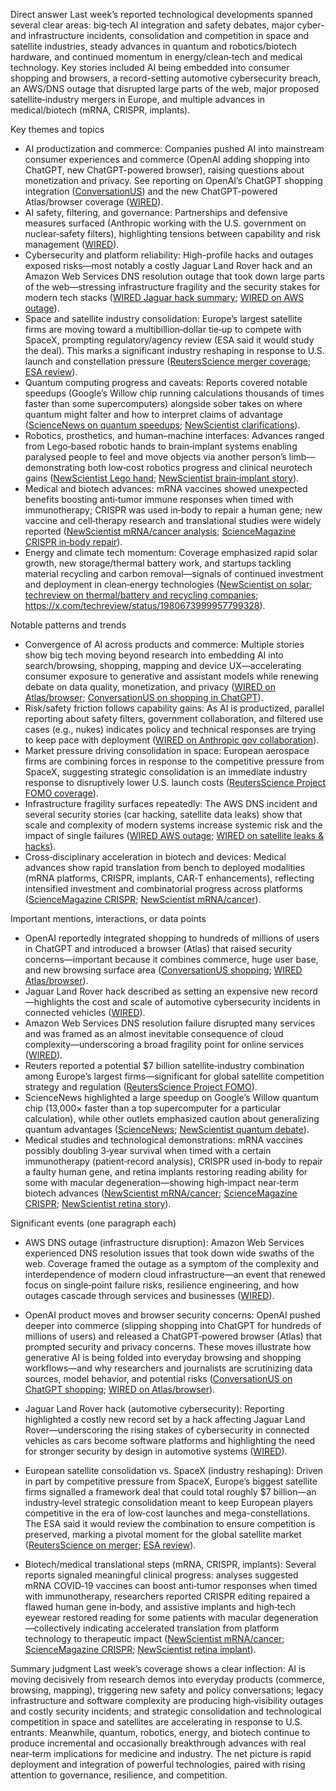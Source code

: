 Direct answer
Last week’s reported technological developments spanned several clear areas: big‑tech AI integration and safety debates, major cyber- and infrastructure incidents, consolidation and competition in space and satellite industries, steady advances in quantum and robotics/biotech hardware, and continued momentum in energy/clean‑tech and medical technology. Key stories included AI being embedded into consumer shopping and browsers, a record-setting automotive cybersecurity breach, an AWS/DNS outage that disrupted large parts of the web, major proposed satellite‑industry mergers in Europe, and multiple advances in medical/biotech (mRNA, CRISPR, implants).

Key themes and topics
- AI productization and commerce: Companies pushed AI into mainstream consumer experiences and commerce (OpenAI adding shopping into ChatGPT, new ChatGPT-powered browser), raising questions about monetization and privacy. See reporting on OpenAI’s ChatGPT shopping integration ([ConversationUS](https://x.com/ConversationUS/status/1980606763800957002)) and the new ChatGPT-powered Atlas/browser coverage ([WIRED](https://x.com/WIRED/status/1980714264521232823)).
- AI safety, filtering, and governance: Partnerships and defensive measures surfaced (Anthropic working with the U.S. government on nuclear‑safety filters), highlighting tensions between capability and risk management ([WIRED](https://x.com/WIRED/status/1980274670772294035)).
- Cybersecurity and platform reliability: High-profile hacks and outages exposed risks—most notably a costly Jaguar Land Rover hack and an Amazon Web Services DNS resolution outage that took down large parts of the web—stressing infrastructure fragility and the security stakes for modern tech stacks ([WIRED Jaguar hack summary](https://x.com/WIRED/status/1982033771755868405); [WIRED on AWS outage](https://x.com/WIRED/status/1980279679841161438)).
- Space and satellite industry consolidation: Europe’s largest satellite firms are moving toward a multibillion‑dollar tie‑up to compete with SpaceX, prompting regulatory/agency review (ESA said it would study the deal). This marks a significant industry reshaping in response to U.S. launch and constellation pressure ([ReutersScience merger coverage](https://x.com/ReutersScience/status/1981854514056450483); [ESA review](https://x.com/ReutersScience/status/1981507238050078794)).
- Quantum computing progress and caveats: Reports covered notable speedups (Google’s Willow chip running calculations thousands of times faster than some supercomputers) alongside sober takes on where quantum might falter and how to interpret claims of advantage ([ScienceNews on quantum speedups](https://x.com/ScienceNews/status/1981699750291239395); [NewScientist clarifications](https://x.com/Newscientist/status/1980969274731622550)).
- Robotics, prosthetics, and human–machine interfaces: Advances ranged from Lego‑based robotic hands to brain‑implant systems enabling paralysed people to feel and move objects via another person’s limb—demonstrating both low‑cost robotics progress and clinical neurotech gains ([NewScientist Lego hand](https://x.com/Newscientist/status/1982048591108616214); [NewScientist brain‑implant story](https://x.com/Newscientist/status/1981714065081667902)).
- Medical and biotech advances: mRNA vaccines showed unexpected benefits boosting anti‑tumor immune responses when timed with immunotherapy; CRISPR was used in‑body to repair a human gene; new vaccine and cell‑therapy research and translational studies were widely reported ([NewScientist mRNA/cancer analysis](https://x.com/Newscientist/status/1981642468794806374); [ScienceMagazine CRISPR in‑body repair](https://x.com/ScienceMagazine/status/1980355593358418153)).
- Energy and climate tech momentum: Coverage emphasized rapid solar growth, new storage/thermal battery work, and startups tackling material recycling and carbon removal—signals of continued investment and deployment in clean‑energy technologies ([NewScientist on solar](https://x.com/Newscientist/status/1981334108069388484); [techreview on thermal/battery and recycling companies](https://x.com/techreview/status/1981304290124706269); https://x.com/techreview/status/1980673999957799328).

Notable patterns and trends
- Convergence of AI across products and commerce: Multiple stories show big tech moving beyond research into embedding AI into search/browsing, shopping, mapping and device UX—accelerating consumer exposure to generative and assistant models while renewing debate on data quality, monetization, and privacy ([WIRED on Atlas/browser](https://x.com/WIRED/status/1980714264521232823); [ConversationUS on shopping in ChatGPT](https://x.com/ConversationUS/status/1980606763800957002)).
- Risk/safety friction follows capability gains: As AI is productized, parallel reporting about safety filters, government collaboration, and filtered use cases (e.g., nukes) indicates policy and technical responses are trying to keep pace with deployment ([WIRED on Anthropic gov collaboration](https://x.com/WIRED/status/1980274670772294035)).
- Market pressure driving consolidation in space: European aerospace firms are combining forces in response to the competitive pressure from SpaceX, suggesting strategic consolidation is an immediate industry response to disruptively lower U.S. launch costs ([ReutersScience Project FOMO coverage](https://x.com/ReutersScience/status/1981854514056450483)).
- Infrastructure fragility surfaces repeatedly: The AWS DNS incident and several security stories (car hacking, satellite data leaks) show that scale and complexity of modern systems increase systemic risk and the impact of single failures ([WIRED AWS outage](https://x.com/WIRED/status/1980279679841161438); [WIRED on satellite leaks & hacks](https://x.com/WIRED/status/1980313676151419332)).
- Cross‑disciplinary acceleration in biotech and devices: Medical advances show rapid translation from bench to deployed modalities (mRNA platforms, CRISPR, implants, CAR‑T enhancements), reflecting intensified investment and combinatorial progress across platforms ([ScienceMagazine CRISPR](https://x.com/ScienceMagazine/status/1980355593358418153); [NewScientist mRNA/cancer](https://x.com/Newscientist/status/1981642468794806374)).

Important mentions, interactions, or data points
- OpenAI reportedly integrated shopping to hundreds of millions of users in ChatGPT and introduced a browser (Atlas) that raised security concerns—important because it combines commerce, huge user base, and new browsing surface area ([ConversationUS shopping](https://x.com/ConversationUS/status/1980606763800957002); [WIRED Atlas/browser](https://x.com/WIRED/status/1980714264521232823)).
- Jaguar Land Rover hack described as setting an expensive new record—highlights the cost and scale of automotive cybersecurity incidents in connected vehicles ([WIRED](https://x.com/WIRED/status/1982033771755868405)).
- Amazon Web Services DNS resolution failure disrupted many services and was framed as an almost inevitable consequence of cloud complexity—underscoring a broad fragility point for online services ([WIRED](https://x.com/WIRED/status/1980279679841161438)).
- Reuters reported a potential $7 billion satellite‑industry combination among Europe’s largest firms—significant for global satellite competition strategy and regulation ([ReutersScience Project FOMO](https://x.com/ReutersScience/status/1981854514056450483)).
- ScienceNews highlighted a large speedup on Google’s Willow quantum chip (13,000× faster than a top supercomputer for a particular calculation), while other outlets emphasized caution about generalizing quantum advantages ([ScienceNews](https://x.com/ScienceNews/status/1981699750291239395); [NewScientist quantum debate](https://x.com/Newscientist/status/1980969274731622550)).
- Medical studies and technological demonstrations: mRNA vaccines possibly doubling 3‑year survival when timed with a certain immunotherapy (patient‑record analysis), CRISPR used in‑body to repair a faulty human gene, and retina implants restoring reading ability for some with macular degeneration—showing high‑impact near‑term biotech advances ([NewScientist mRNA/cancer](https://x.com/Newscientist/status/1981642468794806374); [ScienceMagazine CRISPR](https://x.com/ScienceMagazine/status/1980355593358418153); [NewScientist retina story](https://x.com/Newscientist/status/1980817934260838593)).

Significant events (one paragraph each)
- AWS DNS outage (infrastructure disruption): Amazon Web Services experienced DNS resolution issues that took down wide swaths of the web. Coverage framed the outage as a symptom of the complexity and interdependence of modern cloud infrastructure—an event that renewed focus on single‑point failure risks, resilience engineering, and how outages cascade through services and businesses ([WIRED](https://x.com/WIRED/status/1980279679841161438)).

- OpenAI product moves and browser security concerns: OpenAI pushed deeper into commerce (slipping shopping into ChatGPT for hundreds of millions of users) and released a ChatGPT‑powered browser (Atlas) that prompted security and privacy concerns. These moves illustrate how generative AI is being folded into everyday browsing and shopping workflows—and why researchers and journalists are scrutinizing data sources, model behavior, and potential risks ([ConversationUS on ChatGPT shopping](https://x.com/ConversationUS/status/1980606763800957002); [WIRED on Atlas/browser](https://x.com/WIRED/status/1980714264521232823)).

- Jaguar Land Rover hack (automotive cybersecurity): Reporting highlighted a costly new record set by a hack affecting Jaguar Land Rover—underscoring the rising stakes of cybersecurity in connected vehicles as cars become software platforms and highlighting the need for stronger security by design in automotive systems ([WIRED](https://x.com/WIRED/status/1982033771755868405)).

- European satellite consolidation vs. SpaceX (industry reshaping): Driven in part by competitive pressure from SpaceX, Europe’s biggest satellite firms signalled a framework deal that could total roughly $7 billion—an industry‑level strategic consolidation meant to keep European players competitive in the era of low‑cost launches and mega-constellations. The ESA said it would review the combination to ensure competition is preserved, marking a pivotal moment for the global satellite market ([ReutersScience on merger](https://x.com/ReutersScience/status/1981854514056450483); [ESA review](https://x.com/ReutersScience/status/1981507238050078794)).

- Biotech/medical translational steps (mRNA, CRISPR, implants): Several reports signaled meaningful clinical progress: analyses suggested mRNA COVID‑19 vaccines can boost anti‑tumor responses when timed with immunotherapy, researchers reported CRISPR editing repaired a flawed human gene in‑body, and assistive implants and high‑tech eyewear restored reading for some patients with macular degeneration—collectively indicating accelerated translation from platform technology to therapeutic impact ([NewScientist mRNA/cancer](https://x.com/Newscientist/status/1981642468794806374); [ScienceMagazine CRISPR](https://x.com/ScienceMagazine/status/1980355593358418153); [NewScientist retina implant](https://x.com/Newscientist/status/1980817934260838593)).

Summary judgment
Last week’s coverage shows a clear inflection: AI is moving decisively from research demos into everyday products (commerce, browsing, mapping), triggering new safety and policy conversations; legacy infrastructure and software complexity are producing high‑visibility outages and costly security incidents; and strategic consolidation and technological competition in space and satellites are accelerating in response to U.S. entrants. Meanwhile, quantum, robotics, energy, and biotech continue to produce incremental and occasionally breakthrough advances with real near‑term implications for medicine and industry. The net picture is rapid deployment and integration of powerful technologies, paired with rising attention to governance, resilience, and competition.

